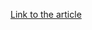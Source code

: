 [Link to the article](https://www.cisa.gov/news-events/alerts/2024/10/24/cisa-adds-two-known-exploited-vulnerabilities-catalog)
